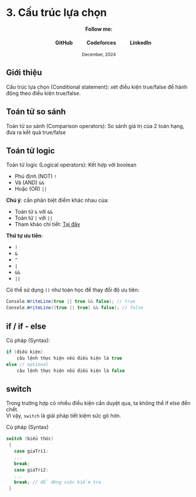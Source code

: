# 3. Cấu trúc lựa chọn

<div align="center">
  <p><strong>Follow me:</strong></p>
</div>

<div align="center">
  <p>
    <img src="https://github.com/k1enn/software-engineer-notes/blob/main/subjects/web-programming/Buoi1/Bai01/images/github.png" alt="GitHub Logo" width="20" height="20" />
    <strong><a style="text-decoration:none;" href="https://github.com/k1enn" target="_blank">GitHub</a></strong>
    <img style="padding-left: 10px; " src="https://github.com/k1enn/software-engineer-notes/blob/main/subjects/web-programming/Buoi1/Bai01/images/codeforces.png" alt="Codeforces Logo" width="20" height="20" />
    <strong><a style="text-decoration:none;" href="https://codeforces.com/profile/dinhtrungkien" target="_blank">Codeforces</a></strong>
    <img style="padding-left: 10px;" src="https://github.com/k1enn/software-engineer-notes/blob/main/subjects/web-programming/Buoi1/Bai01/images/linkedin.png" alt="LinkedIn Logo" width="20" height="20" />
    <strong><a style="text-decoration:none;" href="https://www.linkedin.com/in/k1enn/" target="_blank">LinkedIn</a></strong>
  </p>
      <small> December, 2024</small>
</div>

## Giới thiệu
Cấu trúc lựa chọn (Conditional statement): xét điều kiện true/false để hành động theo điều kiện true/false.

## Toán tử so sánh
Toán tử so sánh (Comparison operators): So sánh giá trị của 2 toán hạng, đưa ra kết quả true/false

## Toán tử logic
Toán tử logic (Logical operators): Kết hợp với boolean
 - Phủ định (NOT) `!`
 - Và (AND) `&&`
 - Hoặc (OR) `||`
 
**Chú ý**: cần phân biệt điểm khác nhau của:
- Toán tử `&` với `&&`
- Toán tử `|` với `||`
- Tham khảo chi tiết: [Tại đây](https://learn.microsoft.com/en-us/dotnet/csharp/language-reference/operators/boolean-logical-operators)

**Thứ tự ưu tiên**:
- `!`
- `&`
- `^`
- `|`
- `&&`
- `||`

Có thể sử dụng `()` như toán học để thay đổi độ ưu tiên:
```csharp
Console.WriteLine(true || true && false); // true
Console.WriteLine((true || true) && false); // false
```

## if / if - else
Cú pháp (Syntax):
```cs
if (điều kiện)
	câu lệnh thực hiện nếu điều kiện là true
else // optional
	câu lệnh thực hiện nếu điều kiện là false
```

## switch
Trong trường hợp có nhiều điều kiện cần duyệt qua, ta không thể if else đến chết.  
Vì vậy, `switch` là giải pháp tiết kiệm sức gõ hơn.

Cú pháp (Syntax)
```cs
switch (biểu thức)
 {
   case giaTri1:
   ... 
   break;
   case giaTri2:
   ... 
   break; // để dừng việc kiểm tra
 }
```
